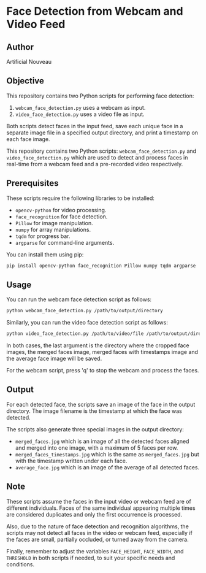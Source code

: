 # Face Detection from Webcam and Video Feed

## Author
Artificial Nouveau

## Objective
This repository contains two Python scripts for performing face detection:

1. `webcam_face_detection.py` uses a webcam as input.
2. `video_face_detection.py` uses a video file as input.

Both scripts detect faces in the input feed, save each unique face in a separate image file in a specified output directory, and print a timestamp on each face image.

This repository contains two Python scripts: `webcam_face_detection.py` and `video_face_detection.py` which are used to detect and process faces in real-time from a webcam feed and a pre-recorded video respectively.

## Prerequisites
These scripts require the following libraries to be installed:

- `opencv-python` for video processing.
- `face_recognition` for face detection.
- `Pillow` for image manipulation.
- `numpy` for array manipulations.
- `tqdm` for progress bar.
- `argparse` for command-line arguments.

You can install them using pip:
```bash
pip install opencv-python face_recognition Pillow numpy tqdm argparse
```

## Usage
You can run the webcam face detection script as follows:

```bash
python webcam_face_detection.py /path/to/output/directory
```

Similarly, you can run the video face detection script as follows:

```bash
python video_face_detection.py /path/to/video/file /path/to/output/directory
```

In both cases, the last argument is the directory where the cropped face images, the merged faces image, merged faces with timestamps image and the average face image will be saved.

For the webcam script, press 'q' to stop the webcam and process the faces.

## Output
For each detected face, the scripts save an image of the face in the output directory. The image filename is the timestamp at which the face was detected. 

The scripts also generate three special images in the output directory:

- `merged_faces.jpg` which is an image of all the detected faces aligned and merged into one image, with a maximum of 5 faces per row. 
- `merged_faces_timestamps.jpg` which is the same as `merged_faces.jpg` but with the timestamp written under each face.
- `average_face.jpg` which is an image of the average of all detected faces.

## Note
These scripts assume the faces in the input video or webcam feed are of different individuals. Faces of the same individual appearing multiple times are considered duplicates and only the first occurrence is processed.

Also, due to the nature of face detection and recognition algorithms, the scripts may not detect all faces in the video or webcam feed, especially if the faces are small, partially occluded, or turned away from the camera. 

Finally, remember to adjust the variables `FACE_HEIGHT`, `FACE_WIDTH`, and `THRESHOLD` in both scripts if needed, to suit your specific needs and conditions.
